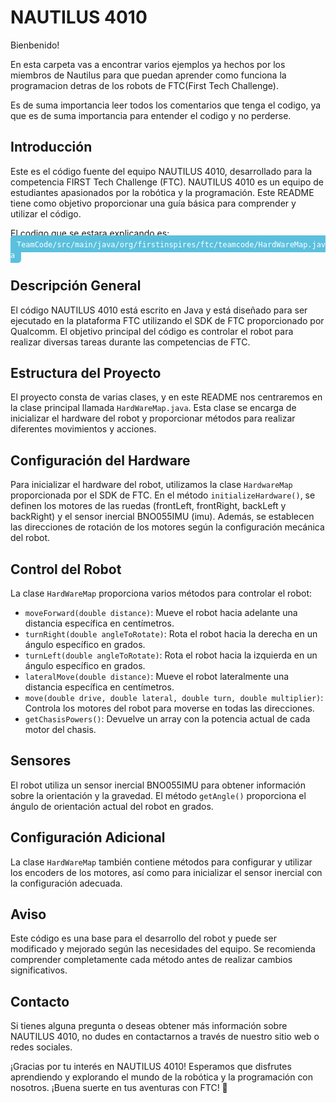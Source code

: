 # NAUTILUS 4010 
Bienbenido!


En esta carpeta vas a encontrar varios ejemplos ya hechos por los miembros de Nautilus para que puedan aprender como funciona la programacion detras de los robots de FTC(First Tech Challenge).

Es de suma importancia leer todos los comentarios que tenga el codigo, ya que es de suma importancia para entender el codigo y no perderse.

## Introducción

Este es el código fuente del equipo NAUTILUS 4010, desarrollado para la competencia FIRST Tech Challenge (FTC). NAUTILUS 4010 es un equipo de estudiantes apasionados por la robótica y la programación. Este README tiene como objetivo proporcionar una guía básica para comprender y utilizar el código.

El codigo que se estara explicando es: <a href="TeamCode/src/main/java/org/firstinspires/ftc/teamcode/HardWareMap.java" style="color: white; background-color: #5bc0de; padding: 5px 10px; text-decoration: none; border-radius: 5px;"> `TeamCode/src/main/java/org/firstinspires/ftc/teamcode/HardWareMap.java`</a>
## Descripción General

El código NAUTILUS 4010 está escrito en Java y está diseñado para ser ejecutado en la plataforma FTC utilizando el SDK de FTC proporcionado por Qualcomm. El objetivo principal del código es controlar el robot para realizar diversas tareas durante las competencias de FTC.

## Estructura del Proyecto

El proyecto consta de varias clases, y en este README nos centraremos en la clase principal llamada `HardWareMap.java`. Esta clase se encarga de inicializar el hardware del robot y proporcionar métodos para realizar diferentes movimientos y acciones.

## Configuración del Hardware

Para inicializar el hardware del robot, utilizamos la clase `HardwareMap` proporcionada por el SDK de FTC. En el método `initializeHardware()`, se definen los motores de las ruedas (frontLeft, frontRight, backLeft y backRight) y el sensor inercial BNO055IMU (imu). Además, se establecen las direcciones de rotación de los motores según la configuración mecánica del robot.

## Control del Robot

La clase `HardWareMap` proporciona varios métodos para controlar el robot:

- `moveForward(double distance)`: Mueve el robot hacia adelante una distancia específica en centímetros.
- `turnRight(double angleToRotate)`: Rota el robot hacia la derecha en un ángulo específico en grados.
- `turnLeft(double angleToRotate)`: Rota el robot hacia la izquierda en un ángulo específico en grados.
- `lateralMove(double distance)`: Mueve el robot lateralmente una distancia específica en centímetros.
- `move(double drive, double lateral, double turn, double multiplier)`: Controla los motores del robot para moverse en todas las direcciones.
- `getChasisPowers()`: Devuelve un array con la potencia actual de cada motor del chasis.

## Sensores

El robot utiliza un sensor inercial BNO055IMU para obtener información sobre la orientación y la gravedad. El método `getAngle()` proporciona el ángulo de orientación actual del robot en grados.

## Configuración Adicional

La clase `HardWareMap` también contiene métodos para configurar y utilizar los encoders de los motores, así como para inicializar el sensor inercial con la configuración adecuada.

## Aviso

Este código es una base para el desarrollo del robot y puede ser modificado y mejorado según las necesidades del equipo. Se recomienda comprender completamente cada método antes de realizar cambios significativos.

## Contacto

Si tienes alguna pregunta o deseas obtener más información sobre NAUTILUS 4010, no dudes en contactarnos a través de nuestro sitio web o redes sociales.

¡Gracias por tu interés en NAUTILUS 4010! Esperamos que disfrutes aprendiendo y explorando el mundo de la robótica y la programación con nosotros. ¡Buena suerte en tus aventuras con FTC! 🚀

